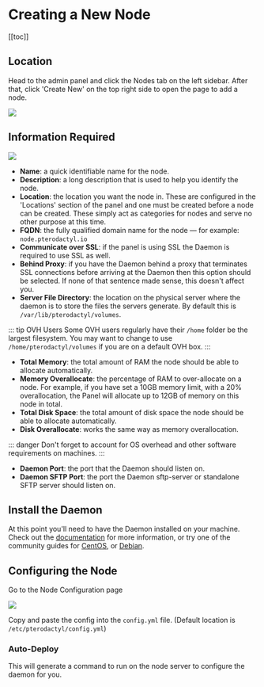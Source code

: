 # Creating a New Node

[[toc]]
 
## Location
Head to the admin panel and click the Nodes tab on the left sidebar. After that, click 'Create New' on the
top right side to open the page to add a node.

![](../../../.vuepress/public/community/config/nodes/pterodactyl_add_node_create_button.png)

## Information Required

![](../../../.vuepress/public/community/config/nodes/pterodactyl_add_node_new_page.png)

* **Name**: a quick identifiable name for the node.
* **Description**: a long description that is used to help you identify the node.
* **Location**: the location you want the node in. These are configured in the 'Locations' section of the panel and one
must be created before a node can be created. These simply act as categories for nodes and serve no other purpose at
this time.
* **FQDN**: the fully qualified domain name for the node — for example: `node.pterodactyl.io`
* **Communicate over SSL**: if the panel is using SSL the Daemon is required to use SSL as well.
* **Behind Proxy**: if you have the Daemon behind a proxy that terminates SSL connections before arriving at the Daemon
then this option should be selected. If none of that sentence made sense, this doesn't affect you.
* **Server File Directory**: the location on the physical server where the daemon is to store the files the servers
generate. By default this is `/var/lib/pterodactyl/volumes`.

::: tip OVH Users
Some OVH users regularly have their `/home` folder be the largest filesystem. You may want to change to use
`/home/pterodactyl/volumes` if you are on a default OVH box.
:::

* **Total Memory**: the total amount of RAM the node should be able to allocate automatically.
* **Memory Overallocate**: the percentage of RAM to over-allocate on a node. For example, if you have set a 10GB memory
limit, with a 20% overallocation, the Panel will allocate up to 12GB of memory on this node in total.
* **Total Disk Space**: the total amount of disk space the node should be able to allocate automatically.
* **Disk Overallocate**: works the same way as memory overallocation.

::: danger
Don't forget to account for OS overhead and other software requirements on machines.
::: 

* **Daemon Port**: the port that the Daemon should listen on.
* **Daemon SFTP Port**: the port the Daemon sftp-server or standalone SFTP server should listen on.

## Install the Daemon
At this point you'll need to have the Daemon installed on your machine. Check out the [documentation](/wings/installing.html)
for more information, or try one of the community guides for [CentOS](/community/installation-guides/wings/centos7.html),
or [Debian](/community/installation-guides/wings/debian.html).

## Configuring the Node
Go to the Node Configuration page

![](../../../.vuepress/public/community/config/nodes/pterodactyl_add_node_config.png)

Copy and paste the config into the `config.yml` file. (Default location is `/etc/pterodactyl/config.yml`)

### Auto-Deploy
This will generate a command to run on the node server to configure the daemon for you.
